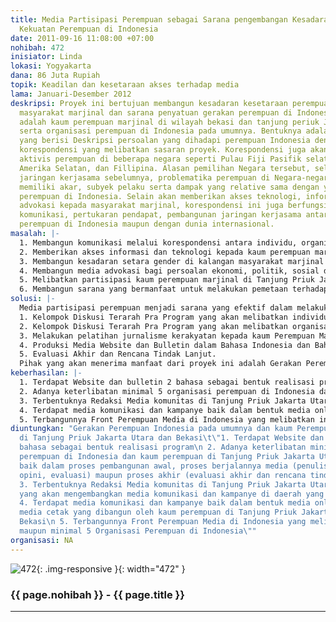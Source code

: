 ```yaml
---
title: Media Partisipasi Perempuan sebagai Sarana pengembangan Kesadaran dan Penyatuan
  Kekuatan Perempuan di Indonesia
date: 2011-09-16 11:08:00 +07:00
nohibah: 472
inisiator: Linda
lokasi: Yogyakarta
dana: 86 Juta Rupiah
topik: Keadilan dan kesetaraan akses terhadap media
lama: Januari-Desember 2012
deskripsi: Proyek ini bertujuan membangun kesadaran kesetaraan perempuan di kalangan
  masyarakat marjinal dan sarana penyatuan gerakan perempuan di Indonesia. Sasarannya
  adalah kaum perempuan marjinal di wilayah bekasi dan tanjung periuk Jakarta utara
  serta organisasi perempuan di Indonesia pada umumnya. Bentuknya adalah media online
  yang berisi Deskripsi persoalan yang dihadapi perempuan Indonesia dengan metode
  korespondensi yang melibatkan sasaran proyek. Korespondensi juga akan dimintai dari
  aktivis perempuan di beberapa negara seperti Pulau Fiji Pasifik selatan, Bolivia
  Amerika Selatan, dan Fillipina. Alasan pemilihan Negara tersebut, selain memiliki
  jaringan kerjasama sebelumnya, problematika perempuan di Negara-negara tersebut
  memiliki akar, subyek pelaku serta dampak yang relative sama dengan yang dihadapi
  perempuan di Indonesia. Selain akan memberikan akses teknologi, informasi dan sarana
  advokasi kepada masyarakat marjinal, korespondensi ini juga berfungsi sebagai media
  komunikasi, pertukaran pendapat, pembangunan jaringan kerjasama antar sesama organisasi
  perempuan di Indonesia maupun dengan dunia internasional.
masalah: |-
  1. Membangun komunikasi melalui korespondensi antara individu, organisasi perempuan Indonesia dan Organisasi perempuan Internasional yang akan bermanfaat bagi perluasan jaringan kerjasama
  2. Memberikan akses informasi dan teknologi kepada kaum perempuan marjinal sebagai salah satu syarat pengembangan produktivitas perempuan di Tanjung Priuk Jakarta Utara dan Bekasi
  3. Membangun kesadaran setara gender di kalangan masyarakat marjinal di Tanjung Priuk Jakarta Utara dan Bekasi
  4. Membangun media advokasi bagi persoalan ekonomi, politik, sosial dan budaya yang dialami perempuan di Tanjung Priuk Jakarta Utara dan Bekasi sebagai dampak dari kesadaran patriarki dalam masyarakat
  5. Melibatkan partisipasi kaum perempuan marjinal di Tanjung Priuk Jakarta Utara dan Bekasi dalam pembangunan kesadaran setara gender dalam masyarakat
  6. Membangun sarana yang bermanfaat untuk melakukan pemetaan terhadap problematika perempuan di Indonesia
solusi: |-
  Media partisipasi perempuan menjadi sarana yang efektif dalam melakukan komunikasi maupun pemetaan terhadap problematika yang dialami kaum perempuan di Indonesia. Dengan demikian diharapkan dapat efektif merumuskan strategi perjuangan bersama yang dapat menjadi kekuatan dalam pembangunan kesetaraan gender dalam masyarakat. Beberapa kegiatan yang akan dilakukan antara lain:
  1. Kelompok Diskusi Terarah Pra Program yang akan melibatkan individu maupun organisasi perempuan Indonesia dalam perumusan metode korespondensi dan topik kampanye yang akan dilakukan berjalannya program
  2. Kelompok Diskusi Terarah Pra Program yang akan melibatkan organisasi perempuan di Pulau Fiji, Bolivia dan Fillipina untuk merumuskan metode korespondensi selama berjalannya program
  3. Melakukan pelatihan jurnalisme kerakyatan kepada kaum Perempuan Marjinal di Tanjung Priuk Jakarta Utara dan Bekasi
  4. Produksi Media Website dan Bulletin dalam Bahasa Indonesia dan Bahasa Inggris yang akan didistribusikan kepada organisasi Perempuan di Indonesia, Pulau Fiji, Bolivia dan Fillipina serta individu Perempuan
  5. Evaluasi Akhir dan Rencana Tindak Lanjut.
  Pihak yang akan menerima manfaat dari proyek ini adalah Gerakan Perempuan Indonesia pada umumnya dan kaum Perempuan Marjinal di Tanjung Priuk Jakarta Utara dan Bekasi
keberhasilan: |-
  1. Terdapat Website dan bulletin 2 bahasa sebagai bentuk realisasi program
  2. Adanya keterlibatan minimal 5 organisasi perempuan di Indonesia dan kaum perempuan di Tanjung Priuk Jakarta Utara dan Bekasi baik dalam proses pembangunan awal, proses berjalannya media (penulisan berita, opini, evaluasi) maupun proses akhir (evaluasi akhir dan rencana tindak lanjut)
  3. Terbentuknya Redaksi Media komunitas di Tanjung Priuk Jakarta Utara dan Bekasi yang akan mengembangkan media komunikasi dan kampanye di daerah yang bersangkutan.
  4. Terdapat media komunikasi dan kampanye baik dalam bentuk media online maupun media cetak yang dibangun oleh kaum perempuan di Tanjung Priuk Jakarta Utara dan Bekasi
  5. Terbangunnya Front Perempuan Media di Indonesia yang melibatkan individu maupun minimal 5 Organisasi Perempuan di Indonesia
diuntungkan: "Gerakan Perempuan Indonesia pada umumnya dan kaum Perempuan Marjinal
  di Tanjung Priuk Jakarta Utara dan Bekasi\t\"1. Terdapat Website dan bulletin 2
  bahasa sebagai bentuk realisasi program\n 2. Adanya keterlibatan minimal 5 organisasi
  perempuan di Indonesia dan kaum perempuan di Tanjung Priuk Jakarta Utara dan Bekasi
  baik dalam proses pembangunan awal, proses berjalannya media (penulisan berita,
  opini, evaluasi) maupun proses akhir (evaluasi akhir dan rencana tindak lanjut)\n
  3. Terbentuknya Redaksi Media komunitas di Tanjung Priuk Jakarta Utara dan Bekasi
  yang akan mengembangkan media komunikasi dan kampanye di daerah yang bersangkutan.\n
  4. Terdapat media komunikasi dan kampanye baik dalam bentuk media online maupun
  media cetak yang dibangun oleh kaum perempuan di Tanjung Priuk Jakarta Utara dan
  Bekasi\n 5. Terbangunnya Front Perempuan Media di Indonesia yang melibatkan individu
  maupun minimal 5 Organisasi Perempuan di Indonesia\""
organisasi: NA
---
```


![472](/static/img/hibahcmb/472.png){: .img-responsive }{: width="472" }

### {{ page.nohibah }} - {{ page.title }}

---
